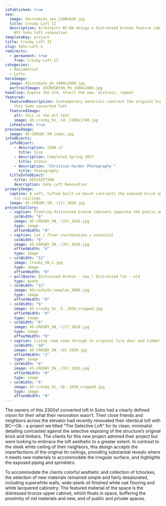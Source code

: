 ```yaml
---
isPublished: true
seo:
  image: 45crosby5n_seo_1200x630.jpg
  title: Crosby Loft II
  description: Architects BC—OA design a distressed bronze feature cabinet at this
    NYC Soho loft renovation.
templateKey: project
title: Crosby Loft II
slug: Soho-Loft-2
redirects:
  - permanent: true
    from: Crosby-Loft-II
categories:
  - Residential
  - Lofts
heroImage:
  image: 45crosby5n_ph_3800x1900.jpg
  portraitImage: 45CROSBY5N_PH_1500x2000.jpg
headline: Expose the old, Insert the new, distress, repeat
featured:
  featuredDescription: Contemporary materials contrast the original highlights of
    this SoHo converted loft
  featuredImage:
    alt: this is the alt text
    image: 45-crosby_5n_-14-_1160x1740.jpg
  isFeatured: true
previewImage:
  image: 45-CROSBY_5N_index.jpg
infoObjects:
  infoObject:
    - description: 2300 sf
      title: Size
    - description: Completed Spring 2017
      title: Status
    - description: "Christian Harder Photography "
      title: Photography
  titleInfoObject:
    title: DESCRIPTION
    description: Soho Loft Renovation
primaryImage:
  caption: A soft, tufted built-in bench contrasts the exposed brick and original
    tin ceilings
  image: 45-CROSBY_5N_-(11)_1820.jpg
projectGallery:
  - caption: Floating distressed bronze cabinets separate the public and private spaces
    colWidth: "6"
    image: 45-CROSBY_5N_-(23)_1820.jpg
    type: image
    offsetWidth: "0"
  - caption: Cat / floor coordination = essential
    colWidth: "8"
    image: 45-CROSBY_5N_-(20)_1820.jpg
    offsetWidth: "4"
    type: image
  - colWidth: "12"
    image: Crosby_5N_C.jpg
    type: image
    offsetWidth: "0"
  - pullQuote: Distressed Bronze - new | Distressed Tin - old
    type: quote
  - colWidth: "12"
    image: 45crosby5n_newplan_3800.jpg
    type: image
    offsetWidth: "0"
  - colWidth: "6"
    image: 45-crosby_5n_-5-_1820_cropped.jpg
    offsetWidth: "0"
    type: image
  - colWidth: "6"
    image: 45-CROSBY_5N_-(17)_1820.jpg
    type: image
    offsetWidth: "0"
  - caption: Living room view through to original fire door and timber column
    colWidth: "10"
    image: 45-CROSBY_5N_-(8)_1820.jpg
    offsetWidth: "2"
    type: image
  - colWidth: "4"
    image: 45-CROSBY_5N_-(15)_1820.jpg
    offsetWidth: "0"
    type: image
  - colWidth: "4"
    image: 45-crosby_5n_-16-_1820_cropped.jpg
    type: image
    offsetWidth: "0"
---
```


The owners of this 2300sf converted loft in Soho had a clearly defined vision for their what their renovation wasn’t. Their close friends and neighbors across the elevator had recently renovated their identical loft with BC—OA - a project we titled “The Selective Loft” for its clean, minimalist detailing contrasted against the selective exposing of the structure’s original brick and timbers. The clients for this new project admired their project but were looking to embrace the loft aesthetic to a greater extent. In contrast to the sleek white ceiling of their neighbors, this design accepts the imperfections of the original tin ceilings, providing substantial reveals where it meets new materials to accommodate the irregular surface, and highlights the exposed piping and sprinklers.

To accommodate the clients colorful aesthetic and collection of tchockes, the selection of new materials remained simple and fairly desaturated, including superwhite walls, wide-plank oil finished white oak flooring and white lacquered cabinetry. The featured material of the space is the distressed bronze upper cabinet, which floats in space, buffering the proximity of old materials and new, and of public and private spaces.
